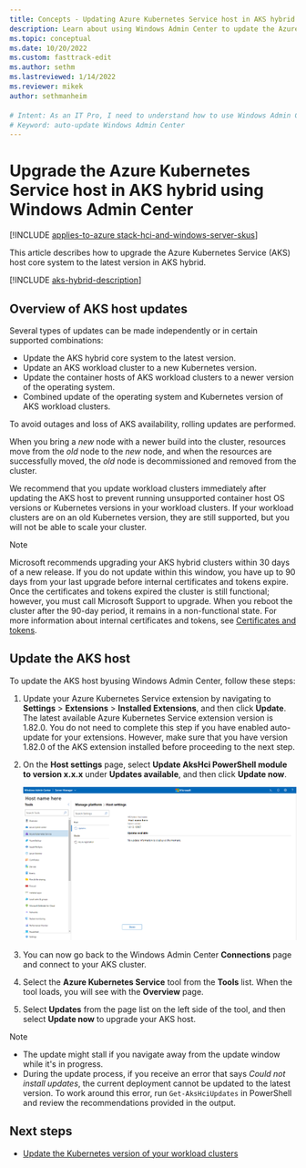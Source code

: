 ```yaml
---
title: Concepts - Updating Azure Kubernetes Service host in AKS hybrid using Windows Admin Center
description: Learn about using Windows Admin Center to update the Azure Kubernetes Service host in AKS hybrid.
ms.topic: conceptual
ms.date: 10/20/2022
ms.custom: fasttrack-edit
ms.author: sethm 
ms.lastreviewed: 1/14/2022
ms.reviewer: mikek
author: sethmanheim

# Intent: As an IT Pro, I need to understand how to use Windows Admin Center to update my AKS  host.
# Keyword: auto-update Windows Admin Center
---
```


# Upgrade the Azure Kubernetes Service host in AKS hybrid using Windows Admin Center

[!INCLUDE [applies-to-azure stack-hci-and-windows-server-skus](includes/aks-hci-applies-to-skus/aks-hybrid-applies-to-azure-stack-hci-windows-server-sku.md)]

This article describes how to upgrade the Azure Kubernetes Service (AKS) host core system to the latest version in AKS hybrid. 

[!INCLUDE [aks-hybrid-description](includes/aks-hybrid-description.md)]

## Overview of AKS host updates

<!--Conceptual overview is substantially different from the overview of the same task performed in PowerShell (update-akshci-host-powershell.md). Info in both looks fine - just different. Should they match?-->

Several types of updates can be made independently or in certain supported combinations:<!--This list looks to be an overview of the set of "updates" articles. Not sure it fits here.-->

- Update the AKS hybrid core system to the latest version.
- Update an AKS workload cluster to a new Kubernetes version.
- Update the container hosts of AKS workload clusters to a newer version of the operating system.
- Combined update of the operating system and Kubernetes version of AKS workload clusters.

To avoid outages and loss of AKS availability, rolling updates are performed.

When you bring a _new_ node with a newer build into the cluster, resources move from the _old_ node to the _new_ node, and when the resources are successfully moved, the _old_ node is decommissioned and removed from the cluster.<!--Placement seems awkward.-->

We recommend that you update workload clusters immediately after updating the AKS host to prevent running unsupported container host OS versions or Kubernetes versions in your workload clusters. If your workload clusters are on an old Kubernetes version, they are still supported, but you will not be able to scale your cluster.

> [!Note]  
> Microsoft recommends upgrading your AKS hybrid clusters within 30 days of a new release. If you do not update within this window, you have up to 90 days from your last upgrade before internal certificates and tokens expire. Once the certificates and tokens expired the cluster is still functional; however, you must call Microsoft Support to upgrade. When you reboot the cluster after the 90-day period, it remains in a non-functional state. For more information about internal certificates and tokens, see [Certificates and tokens](/azure-stack/aks-hci/certificates-update-after-sixty-days).

## Update the AKS host

To update the AKS host byusing Windows Admin Center, follow these steps:

1. Update your Azure Kubernetes Service extension by navigating to **Settings** > **Extensions** > **Installed Extensions**, and then click **Update**. The latest available Azure Kubernetes Service extension version is 1.82.0. You do not need to complete this step if you have enabled auto-update for your extensions. However, make sure that you have version 1.82.0 of the AKS extension installed before proceeding to the next step.

2. On the **Host settings** page, select **Update AksHci PowerShell module to version x.x.x** under **Updates available**, and then click **Update now**.
   
   [ ![Screenshot showing the available AksHci PowerShell updates in AKS host settings.](./media/wac-upgrade/available-module-version.png) ](./media/wac-upgrade/available-module-version.png#lightbox)
   
4. You can now go back to the Windows Admin Center **Connections** page and connect to your AKS cluster.
5. Select the **Azure Kubernetes Service** tool from the **Tools** list. When the tool loads, you will see with the **Overview** page.<!--Meaning of this sentence unclear.-->
6. Select **Updates** from the page list on the left side of the tool, and then select **Update now** to upgrade your AKS host.

> [!NOTE]
> - The update might stall if you navigate away from the update window while it's in progress.
> - During the update process, if you receive an error that says _Could not install updates_, the current deployment cannot be updated to the latest version. To work around this error, run `Get-AksHciUpdates` in PowerShell and review the recommendations provided in the output.

## Next steps
- [Update the Kubernetes version of your workload clusters](./upgrade-kubernetes.md)